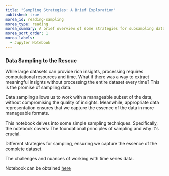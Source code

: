 ```yaml
---
title: "Sampling Strategies: A Brief Exploration" 
published: true
morea_id: reading-sampling
morea_type: reading
morea_summary: A brief overview of some strategies for subsampling data
morea_sort_order: 1
morea_labels:
  - Jupyter Notebook
---
```


### Data Sampling to the Rescue

While large datasets can provide rich insights, processing requires computational resources and time. What if there was a way to extract meaningful insights without processing the entire dataset every time? This is the promise of sampling data.

Data sampling allows us to work with a manageable subset of the data, without compromising the quality of insights. Meanwhile, appropriate data representation ensures that we capture the essence of the data in more manageable formats. 

This notebook delves into some simple sampling techniques. Specifically, the notebook covers:
The foundational principles of sampling and why it's crucial. 

Different strategies for sampling, ensuring we capture the essence of the complete dataset. 

The challenges and nuances of working with time series data.

Notebook can be obtained [here](media/Week_1_sampling_strategies.ipynb)

<br/>
